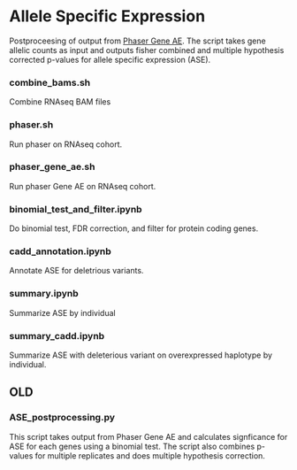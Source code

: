 # Allele Specific Expression

Postproceesing of output from [Phaser Gene AE](https://github.com/secastel/phaser/tree/master/phaser_gene_ae). The script takes gene allelic counts as input and outputs fisher combined and multiple hypothesis corrected p-values for allele specific expression (ASE).

### combine_bams.sh

Combine RNAseq BAM files

### phaser.sh

Run phaser on RNAseq cohort.

### phaser_gene_ae.sh

Run phaser Gene AE on RNAseq cohort.

### binomial_test_and_filter.ipynb

Do binomial test, FDR correction, and filter for protein coding genes.

### cadd_annotation.ipynb

Annotate ASE for deletrious variants.

### summary.ipynb

Summarize ASE by individual

### summary_cadd.ipynb

Summarize ASE with deleterious variant on overexpressed haplotype by individual.

## OLD



### ASE_postprocessing.py

This script takes output from Phaser Gene AE and calculates signficance for ASE for each genes using a binomial test. The script also combines p-values for multiple replicates and does multiple hypothesis correction.
